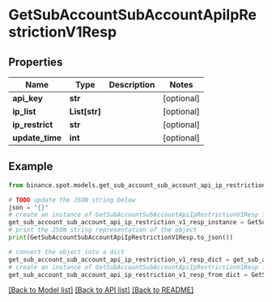 # GetSubAccountSubAccountApiIpRestrictionV1Resp


## Properties

Name | Type | Description | Notes
------------ | ------------- | ------------- | -------------
**api_key** | **str** |  | [optional] 
**ip_list** | **List[str]** |  | [optional] 
**ip_restrict** | **str** |  | [optional] 
**update_time** | **int** |  | [optional] 

## Example

```python
from binance.spot.models.get_sub_account_sub_account_api_ip_restriction_v1_resp import GetSubAccountSubAccountApiIpRestrictionV1Resp

# TODO update the JSON string below
json = "{}"
# create an instance of GetSubAccountSubAccountApiIpRestrictionV1Resp from a JSON string
get_sub_account_sub_account_api_ip_restriction_v1_resp_instance = GetSubAccountSubAccountApiIpRestrictionV1Resp.from_json(json)
# print the JSON string representation of the object
print(GetSubAccountSubAccountApiIpRestrictionV1Resp.to_json())

# convert the object into a dict
get_sub_account_sub_account_api_ip_restriction_v1_resp_dict = get_sub_account_sub_account_api_ip_restriction_v1_resp_instance.to_dict()
# create an instance of GetSubAccountSubAccountApiIpRestrictionV1Resp from a dict
get_sub_account_sub_account_api_ip_restriction_v1_resp_from_dict = GetSubAccountSubAccountApiIpRestrictionV1Resp.from_dict(get_sub_account_sub_account_api_ip_restriction_v1_resp_dict)
```
[[Back to Model list]](../README.md#documentation-for-models) [[Back to API list]](../README.md#documentation-for-api-endpoints) [[Back to README]](../README.md)


